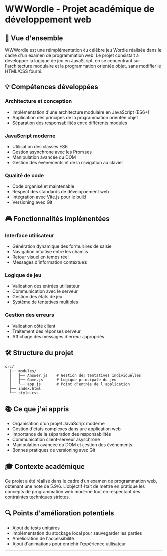# WWWordle - Projet académique de développement web

## 🎯 Vue d'ensemble
WWWordle est une réimplémentation du célèbre jeu Wordle réalisée dans le cadre d'un examen de programmation web. Le projet consistait à développer la logique de jeu en JavaScript, en se concentrant sur l'architecture modulaire et la programmation orientée objet, sans modifier le HTML/CSS fourni.

## 💡 Compétences développées

### Architecture et conception
- Implémentation d'une architecture modulaire en JavaScript (ES6+)
- Application des principes de la programmation orientée objet
- Séparation des responsabilités entre différents modules

### JavaScript moderne
- Utilisation des classes ES6
- Gestion asynchrone avec les Promises
- Manipulation avancée du DOM
- Gestion des événements et de la navigation au clavier

### Qualité de code
- Code organisé et maintenable
- Respect des standards de développement web
- Intégration avec Vite.js pour le build
- Versioning avec Git

## 🎮 Fonctionnalités implémentées

### Interface utilisateur
- Génération dynamique des formulaires de saisie
- Navigation intuitive entre les champs
- Retour visuel en temps réel
- Messages d'information contextuels

### Logique de jeu
- Validation des entrées utilisateur
- Communication avec le serveur
- Gestion des états de jeu
- Système de tentatives multiples

### Gestion des erreurs
- Validation côté client
- Traitement des réponses serveur
- Affichage des messages d'erreur appropriés

## 🛠 Structure du projet

```
src/
  ├── modules/
  │   ├── Answer.js    # Gestion des tentatives individuelles
  │   ├── Game.js      # Logique principale du jeu
  │   └── app.js       # Point d'entrée de l'application
  ├── index.html
  └── style.css
```

## 📚 Ce que j'ai appris
- Organisation d'un projet JavaScript moderne
- Gestion d'états complexes dans une application web
- Importance de la séparation des responsabilités
- Communication client-serveur asynchrone
- Manipulation avancée du DOM et gestion des événements
- Bonnes pratiques de versioning avec Git


## 🎓 Contexte académique
Ce projet a été réalisé dans le cadre d'un examen de programmation web, obtenant une note de 5.9/6. L'objectif était de mettre en pratique les concepts de programmation web moderne tout en respectant des contraintes techniques strictes.

## 🔍 Points d'amélioration potentiels
- Ajout de tests unitaires
- Implémentation du stockage local pour sauvegarder les parties
- Amélioration de l'accessibilité
- Ajout d'animations pour enrichir l'expérience utilisateur

---
